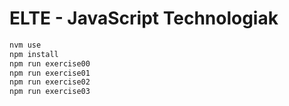 # **ELTE - JavaScript Technologiak**

```bash
nvm use
npm install
npm run exercise00
npm run exercise01
npm run exercise02
npm run exercise03
```